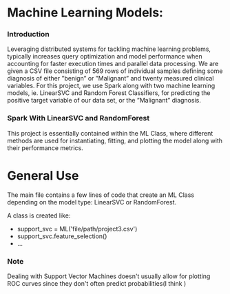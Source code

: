 # Machine Learning Models: 
### Introduction
Leveraging distributed systems for tackling machine learning problems, typically increases query optimization and model performance when accounting for faster execution times and parallel data processing.
We are given a CSV file consisting of 569 rows of individual samples defining some diagnosis of either ”benign” or ”Malignant” and twenty measured clinical variables. For this project, we use Spark along with two machine learning models, ie. LinearSVC and Random Forest Classifiers, for predicting the positive target variable of our data set, or the ”Malignant” diagnosis.

### Spark With LinearSVC and RandomForest
This project is essentially contained within the ML Class, where different methods
are used for instantiating, fitting, and plotting the model along with their performance
metrics. 

# General Use
The main file contains a few lines of code that create an ML Class depending on 
the model type: LinearSVC or RandomForest.

A class is created like: 
  - support_svc = ML('file/path/project3.csv')
  - support_svc.feature_selection()
  - ...
### Note
Dealing with Support Vector Machines doesn't usually allow for plotting ROC curves 
since they don't often predict probabilities(I think )

